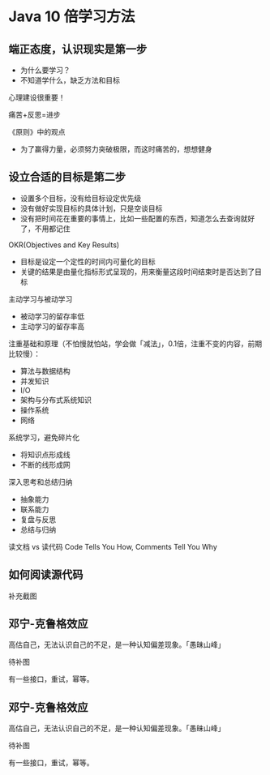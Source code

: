 # Java 10 倍学习方法

## 端正态度，认识现实是第一步

- 为什么要学习？
- 不知道学什么，缺乏方法和目标

心理建设很重要！

痛苦+反思=进步

《原则》中的观点

- 为了赢得力量，必须努力突破极限，而这时痛苦的，想想健身

## 设立合适的目标是第二步

- 设置多个目标，没有给目标设定优先级
- 没有做好实现目标的具体计划，只是空谈目标
- 没有把时间花在重要的事情上，比如一些配置的东西，知道怎么去查询就好了，不用都记住

OKR(Objectives and Key Results)
- 目标是设定一个定性的时间内可量化的目标
- 关键的结果是由量化指标形式呈现的，用来衡量这段时间结束时是否达到了目标


主动学习与被动学习
- 被动学习的留存率低
- 主动学习的留存率高

注重基础和原理（不怕慢就怕站，学会做「减法」，0.1倍，注重不变的内容，前期比较慢）：
- 算法与数据结构
- 并发知识
- I/O
- 架构与分布式系统知识
- 操作系统
- 网络

系统学习，避免碎片化
- 将知识点形成线
- 不断的线形成网

深入思考和总结归纳
- 抽象能力
- 联系能力
- 复盘与反思
- 总结与归纳

读文档 vs 读代码
Code Tells You How, Comments Tell You Why

## 如何阅读源代码

补充截图

## 邓宁-克鲁格效应

高估自己，无法认识自己的不足，是一种认知偏差现象。「愚昧山峰」

待补图

有一些接口，重试，幂等。

## 邓宁-克鲁格效应

高估自己，无法认识自己的不足，是一种认知偏差现象。「愚昧山峰」

待补图

有一些接口，重试，幂等。



